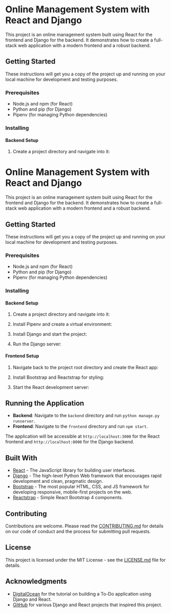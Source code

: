 # Online Management System with React and Django

This project is an online management system built using React for the frontend and Django for the backend. It demonstrates how to create a full-stack web application with a modern frontend and a robust backend.

## Getting Started

These instructions will get you a copy of the project up and running on your local machine for development and testing purposes.

### Prerequisites

- Node.js and npm (for React)
- Python and pip (for Django)
- Pipenv (for managing Python dependencies)

### Installing

#### Backend Setup

1. Create a project directory and navigate into it:

# Online Management System with React and Django

This project is an online management system built using React for the frontend and Django for the backend. It demonstrates how to create a full-stack web application with a modern frontend and a robust backend.

## Getting Started

These instructions will get you a copy of the project up and running on your local machine for development and testing purposes.

### Prerequisites

- Node.js and npm (for React)
- Python and pip (for Django)
- Pipenv (for managing Python dependencies)

### Installing

#### Backend Setup

1. Create a project directory and navigate into it:


2. Install Pipenv and create a virtual environment:


3. Install Django and start the project:


4. Run the Django server:



#### Frontend Setup

1. Navigate back to the project root directory and create the React app:


2. Install Bootstrap and Reactstrap for styling:


3. Start the React development server:


## Running the Application

- **Backend**: Navigate to the `backend` directory and run `python manage.py runserver`.
- **Frontend**: Navigate to the `frontend` directory and run `npm start`.

The application will be accessible at `http://localhost:3000` for the React frontend and `http://localhost:8000` for the Django backend.

## Built With

- [React](https://reactjs.org/) - The JavaScript library for building user interfaces.
- [Django](https://www.djangoproject.com/) - The high-level Python Web framework that encourages rapid development and clean, pragmatic design.
- [Bootstrap](https://getbootstrap.com/) - The most popular HTML, CSS, and JS framework for developing responsive, mobile-first projects on the web.
- [Reactstrap](https://reactstrap.github.io/) - Simple React Bootstrap 4 components.

## Contributing

Contributions are welcome. Please read the [CONTRIBUTING.md](CONTRIBUTING.md) for details on our code of conduct and the process for submitting pull requests.

## License

This project is licensed under the MIT License - see the [LICENSE.md](LICENSE.md) file for details.

## Acknowledgments

- [DigitalOcean](https://www.digitalocean.com/community/tutorials/build-a-to-do-application-using-django-and-react) for the tutorial on building a To-Do application using Django and React.
- [GitHub](https://github.com/topics/django-react) for various Django and React projects that inspired this project.



